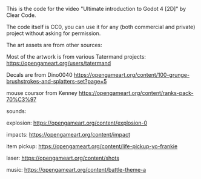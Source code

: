 This is the code for the video "Ultimate introduction to Godot 4 [2D]" by Clear Code.

The code itself is CC0, you can use it for any (both commercial and private) project without asking for permission.


The art assets are from other sources:

Most of the artwork is from various Tatermand projects: https://opengameart.org/users/tatermand

Decals are from Dino0040 https://opengameart.org/content/100-grunge-brushstrokes-and-splatters-set?page=5

mouse coursor from Kenney https://opengameart.org/content/ranks-pack-70%C3%97

sounds:

explosion: https://opengameart.org/content/explosion-0

impacts: https://opengameart.org/content/impact

item pickup: https://opengameart.org/content/life-pickup-yo-frankie

laser: https://opengameart.org/content/shots

music: https://opengameart.org/content/battle-theme-a
